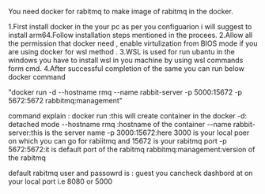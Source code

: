 You need docker for rabitmq to make image of rabitmq in the docker.

1.First install docker in the your pc as per you configuarion i will suggest to install arm64.Follow installation steps mentioned in the procees.
2.Allow all the permission that docker need , enable virtulization from BIOS mode if you are using docker for wsl method .
3.WSL is used for run ubantu in the windows you have to install wsl in you machine by using wsl commands form cmd.
4.After successful completion of the same you can run below docker command

"docker run -d --hostname rmq --name rabbit-server -p 5000:15672 -p 5672:5672 rabbitmq:management"

command explain :
docker run :this will create container in the docker
-d: detached mode
--hostname rmq :hostname of the container 
--name rabbit-server:this is the server name
-p 3000:15672:here 3000 is your local poer on which you can go for rabiitmq and 15672 is your rabitmq port 
-p 5672:5672:it is default port of the rabitmq
rabbitmq:management:version of the rabitmq

default rabitmq user and passowrd is : guest 
you cancheck dashbord at on your local port i.e 8080 or 5000
